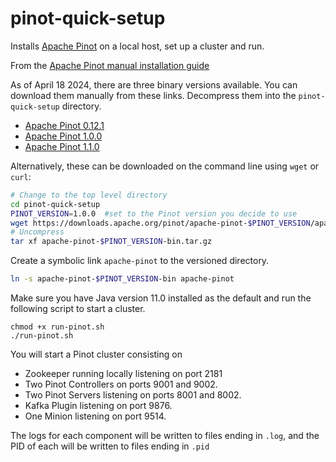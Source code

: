 # pinot-quick-setup
Installs [Apache Pinot](https://docs.pinot.apache.org/) on a local host, set up a cluster and run.


From the [Apache Pinot manual installation guide](https://docs.pinot.apache.org/basics/getting-started/running-pinot-locally)

As of April 18 2024, there are three binary versions available. You can download them manually from these links. Decompress them into the `pinot-quick-setup` directory.

- [Apache Pinot 0.12.1](https://downloads.apache.org/pinot/apache-pinot-0.12.1/apache-pinot-0.12.1-bin.tar.gz)
- [Apache Pinot 1.0.0](https://downloads.apache.org/pinot/apache-pinot-1.0.0/apache-pinot-1.0.0-bin.tar.gz)
- [Apache Pinot 1.1.0](https://downloads.apache.org/pinot/apache-pinot-1.1.0/apache-pinot-1.1.0-bin.tar.gz)


Alternatively, these can be downloaded on the command line using `wget` or `curl`:

```bash
# Change to the top level directory
cd pinot-quick-setup
PINOT_VERSION=1.0.0  #set to the Pinot version you decide to use
wget https://downloads.apache.org/pinot/apache-pinot-$PINOT_VERSION/apache-pinot-$PINOT_VERSION-bin.tar.gz
# Uncompress
tar xf apache-pinot-$PINOT_VERSION-bin.tar.gz
```

Create a symbolic link `apache-pinot` to the versioned directory.
```bash
ln -s apache-pinot-$PINOT_VERSION-bin apache-pinot
```

Make sure you have Java version 11.0 installed as the default and run the following script to start a cluster. 

```
chmod +x run-pinot.sh
./run-pinot.sh
```
You will start a Pinot cluster consisting on

- Zookeeper running locally listening on port 2181
- Two Pinot Controllers on ports 9001 and 9002.
- Two Pinot Servers listening on ports 8001 and 8002.
- Kafka Plugin listening on port 9876.
- One Minion listening on port 9514.

The logs for each component will be written to files ending in `.log`, and the PID of each will be written to files ending in `.pid`
